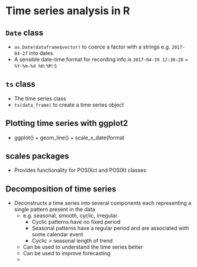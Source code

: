 # Time series analysis in R

## `Date` class
* `as.Date(dataframe$vector)` to coerce a factor with a strings e.g. `2017-04-27` into dates
* A sensible date-time format for recording info is `2017-04-19 12:30:20` = `%Y-%m-%d %H:%M:S`

## `ts` class
* The time series class
* `ts(data_frame)` to create a time series object

## Plotting time series with ggplot2
* ggplot() + geom_line() + scale_x_date(format

## scales packages
* Provides functionality for POSIXct and POSIXt classes

## Decomposition of time series
* Deconstructs a time series into several components each representing a single pattern present in the data
	* e.g. seasonal, smooth, cyclic, irregular
		* Cyclic patterns have no fixed period 
		* Seasonal patterns have a regular period and are associated with some calendar event
		* Cyclic > seasonal length of trend
	* Can be used to understand the time series better
	* Can be used to improve forecasting
	* 
